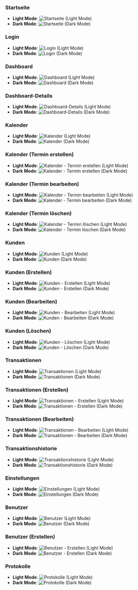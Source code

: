 ### **Startseite**
- **Light Mode**: ![Startseite (Light Mode)](./images/startpageLight.png "Startseite (Light Mode)")
- **Dark Mode**: ![Startseite (Dark Mode)](./images/startpageDark.png "Startseite (Dark Mode)")

### **Login**
- **Light Mode**: ![Login (Light Mode)](./images/loginLight.png "Login (Light Mode)")
- **Dark Mode**: ![Login (Dark Mode)](./images/loginDark.png "Login (Dark Mode)")

### **Dashboard**
- **Light Mode**: ![Dashboard (Light Mode)](./images/dashboardLight.png "Dashboard (Light Mode)")
- **Dark Mode**: ![Dashboard (Dark Mode)](./images/dashboardDark.png "Dashboard (Dark Mode)")

### **Dashboard-Details**
- **Light Mode**: ![Dashboard-Details (Light Mode)](./images/dashboardDetailsLight.png "Dashboard-Details (Light Mode)")
- **Dark Mode**: ![Dashboard-Details (Dark Mode)](./images/dashboardDetailsDark.png "Dashboard-Details (Dark Mode)")

### **Kalender**
- **Light Mode**: ![Kalender (Light Mode)](./images/calendarLight.png "Kalender (Light Mode)")
- **Dark Mode**: ![Kalender (Dark Mode)](./images/calendarDark.png "Kalender (Dark Mode)")

### **Kalender (Termin erstellen)**
- **Light Mode**: ![Kalender - Termin erstellen (Light Mode)](./images/calendarCreateLight.png "Kalender - Termin erstellen (Light Mode)")
- **Dark Mode**: ![Kalender - Termin erstellen (Dark Mode)](./images/calendarCreateDark.png "Kalender - Termin erstellen (Dark Mode)")

### **Kalender (Termin bearbeiten)**
- **Light Mode**: ![Kalender - Termin bearbeiten (Light Mode)](./images/calendarEditLight.png "Kalender - Termin bearbeiten (Light Mode)")
- **Dark Mode**: ![Kalender - Termin bearbeiten (Dark Mode)](./images/calendarEditDark.png "Kalender - Termin bearbeiten (Dark Mode)")

### **Kalender (Termin löschen)**
- **Light Mode**: ![Kalender - Termin löschen (Light Mode)](./images/calendarDeleteLight.png "Kalender - Termin löschen (Light Mode)")
- **Dark Mode**: ![Kalender - Termin löschen (Dark Mode)](./images/calendarDeleteDark.png "Kalender - Termin löschen (Dark Mode)")

### **Kunden**
- **Light Mode**: ![Kunden (Light Mode)](./images/customersLight.png "Kunden (Light Mode)")
- **Dark Mode**: ![Kunden (Dark Mode)](./images/customersDark.png "Kunden (Dark Mode)")

### **Kunden (Erstellen)**
- **Light Mode**: ![Kunden - Erstellen (Light Mode)](./images/customersCreateLight.png "Kunden - Erstellen (Light Mode)")
- **Dark Mode**: ![Kunden - Erstellen (Dark Mode)](./images/customersCreateDark.png "Kunden - Erstellen (Dark Mode)")

### **Kunden (Bearbeiten)**
- **Light Mode**: ![Kunden - Bearbeiten (Light Mode)](./images/customersEditLight.png "Kunden - Bearbeiten (Light Mode)")
- **Dark Mode**: ![Kunden - Bearbeiten (Dark Mode)](./images/customersEditDark.png "Kunden - Bearbeiten (Dark Mode)")

### **Kunden (Löschen)**
- **Light Mode**: ![Kunden - Löschen (Light Mode)](./images/customersDeleteLight.png "Kunden - Löschen (Light Mode)")
- **Dark Mode**: ![Kunden - Löschen (Dark Mode)](./images/customersDeleteDark.png "Kunden - Löschen (Dark Mode)")

### **Transaktionen**
- **Light Mode**: ![Transaktionen (Light Mode)](./images/transactionsLight.png "Transaktionen (Light Mode)")
- **Dark Mode**: ![Transaktionen (Dark Mode)](./images/transactionsDark.png "Transaktionen (Dark Mode)")

### **Transaktionen (Erstellen)**
- **Light Mode**: ![Transaktionen - Erstellen (Light Mode)](./images/transactionsCreateLight.png "Transaktionen - Erstellen (Light Mode)")
- **Dark Mode**: ![Transaktionen - Erstellen (Dark Mode)](./images/transactionsCreateDark.png "Transaktionen - Erstellen (Dark Mode)")

### **Transaktionen (Bearbeiten)**
- **Light Mode**: ![Transaktionen - Bearbeiten (Light Mode)](./images/transactionsEditLight.png "Transaktionen - Bearbeiten (Light Mode)")
- **Dark Mode**: ![Transaktionen - Bearbeiten (Dark Mode)](./images/transactionsEditDark.png "Transaktionen - Bearbeiten (Dark Mode)")

### **Transaktionshistorie**
- **Light Mode**: ![Transaktionshistorie (Light Mode)](./images/transactionsHistoryLight.png "Transaktionshistorie (Light Mode)")
- **Dark Mode**: ![Transaktionshistorie (Dark Mode)](./images/transactionsHistoryDark.png "Transaktionshistorie (Dark Mode)")

### **Einstellungen**
- **Light Mode**: ![Einstellungen (Light Mode)](./images/settingsLight.png "Einstellungen (Light Mode)")
- **Dark Mode**: ![Einstellungen (Dark Mode)](./images/settingsDark.png "Einstellungen (Dark Mode)")

### **Benutzer**
- **Light Mode**: ![Benutzer (Light Mode)](./images/usersLight.png "Benutzer (Light Mode)")
- **Dark Mode**: ![Benutzer (Dark Mode)](./images/usersDark.png "Benutzer (Dark Mode)")

### **Benutzer (Erstellen)**
- **Light Mode**: ![Benutzer - Erstellen (Light Mode)](./images/usersCreateLight.png "Benutzer - Erstellen (Light Mode)")
- **Dark Mode**: ![Benutzer - Erstellen (Dark Mode)](./images/usersCreateDark.png "Benutzer - Erstellen (Dark Mode)")

### **Protokolle**
- **Light Mode**: ![Protokolle (Light Mode)](./images/logsLight.png "Protokolle (Light Mode)")
- **Dark Mode**: ![Protokolle (Dark Mode)](./images/logsDark.png "Protokolle (Dark Mode)")